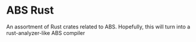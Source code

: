 # ABS Rust

An assortment of Rust crates related to ABS. Hopefully, this will turn into a rust-analyzer-like ABS compiler
